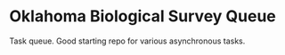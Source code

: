 Oklahoma Biological Survey Queue
====

Task queue. Good starting repo for various asynchronous tasks. 
